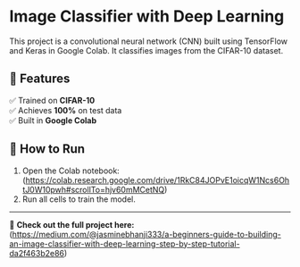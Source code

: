 # Image Classifier with Deep Learning  

This project is a convolutional neural network (CNN) built using TensorFlow and Keras in Google Colab. It classifies images from the CIFAR-10 dataset.  

## 🚀 Features  
✅ Trained on **CIFAR-10**  
✅ Achieves **100%** on test data  
✅ Built in **Google Colab**  

## 📌 How to Run  
1. Open the Colab notebook: (https://colab.research.google.com/drive/1RkC84JOPvE1oicqW1Ncs6OhtJ0W10pwh#scrollTo=hjv60mMCetNQ)  
2. Run all cells to train the model.  
 

---
🔗 **Check out the full project here:** (https://medium.com/@jasminebhanji333/a-beginners-guide-to-building-an-image-classifier-with-deep-learning-step-by-step-tutorial-da2f463b2e86)
